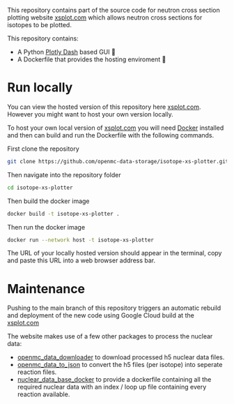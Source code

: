 This repository contains part of the source code for neutron cross section
plotting website [xsplot.com](http://xsplot.com) which allows neutron cross
sections for isotopes to be plotted. 

This repository contains:
- A Python [Plotly Dash](https://plotly.com/dash/) based GUI 🐍
- A Dockerfile that provides the hosting enviroment 🐳

# Run locally

You can view the hosted version of this repository here [xsplot.com](http://xsplot.com). However you might want to host your own version locally.

To host your own local version of [xsplot.com](http://xsplot.com) you will need [Docker](https://www.docker.com/) installed and then can build and run the Dockerfile
with the following commands.

First clone the repository
```bash
git clone https://github.com/openmc-data-storage/isotope-xs-plotter.git
```

Then navigate into the repository folder
```bash
cd isotope-xs-plotter
```

Then build the docker image
```bash
docker build -t isotope-xs-plotter .
```

Then run the docker image
```bash
docker run --network host -t isotope-xs-plotter
```

The URL of your locally hosted version should appear in the terminal, copy and paste this URL into a web browser address bar.


# Maintenance

Pushing to the main branch of this repository triggers an automatic rebuild and
deployment of the new code using Google Cloud build at the [xsplot.com](http://xsplot.com)

The website makes use of a few other packages to process the nuclear data:
- [openmc_data_downloader](https://github.com/openmc-data-storage/openmc_data_downloader) to download processed h5 nuclear data files.
- [openmc_data_to_json](https://github.com/openmc-data-storage/openmc_data_to_json) to convert the h5 files (per isotope) into seperate reaction files.
- [nuclear_data_base_docker](https://github.com/openmc-data-storage/nuclear_data_base_docker) to provide a dockerfile containing all the required nuclear data with an index / loop up file containing every reaction available.
